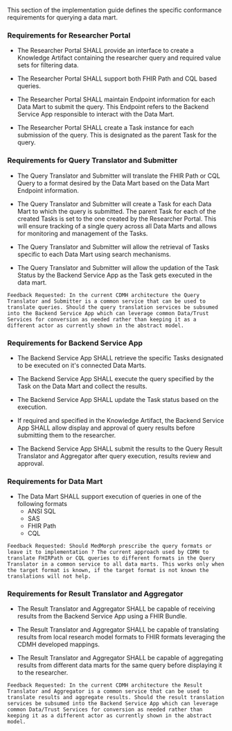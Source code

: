 This section of the implementation guide defines the specific conformance requirements for querying a data mart.

### Requirements for Researcher Portal

* The Researcher Portal SHALL provide an interface to create a Knowledge Artifact containing the researcher query and required value sets for filtering data.

* The Researcher Portal SHALL support both FHIR Path and CQL based queries. 

* The Researcher Portal SHALL maintain Endpoint information for each Data Mart to submit the query. This Endpoint refers to the Backend Service App responsible to interact with the Data Mart. 

* The Researcher Portal SHALL create a Task instance for each submission of the query. This is designated as the parent Task for the query.


### Requirements for Query Translator and Submitter

* The Query Translator and Submitter will translate the FHIR Path or CQL Query to a format desired by the Data Mart based on the Data Mart Endpoint information.

* The Query Translator and Submitter will create a Task for each Data Mart to which the query is submitted. The parent Task for each of the created Tasks is set to the one created by the Researcher Portal.  This will ensure tracking of a single query across all Data Marts and allows for monitoring and management of the Tasks.

* The Query Translator and Submitter will allow the retrieval of Tasks specific to each Data Mart using search mechanisms.

* The Query Translator and Submitter will allow the updation of the Task Status by the Backend Service App as the Task gets executed in the data mart.

```
Feedback Requested: In the current CDMH architecture the Query Translator and Submitter is a common service that can be used to translate queries. Should the query translation services be subsumed into the Backend Service App which can leverage common Data/Trust Services for conversion as needed rather than keeping it as a different actor as currently shown in the abstract model. 
```

### Requirements for Backend Service App 

* The Backend Service App SHALL retrieve the specific Tasks designated to be executed on it's connected Data Marts.

* The Backend Service App SHALL execute the query specified by the Task on the Data Mart and collect the results.

* The Backend Service App SHALL update the Task status based on the execution.

* If required and specified in the Knowledge Artifact, the Backend Service App SHALL allow display and approval of query results before submitting them to the researcher.

* The Backend Service App SHALL submit the results to the Query Result Translator and Aggregator after query execution, results review and approval.


### Requirements for Data Mart

* The Data Mart SHALL support execution of queries in one of the following formats
	* ANSI SQL
	* SAS
	* FHIR Path
	* CQL 
	
```
Feedback Requested: Should MedMorph prescribe the query formats or leave it to implementation ? The current approach used by CDMH to translate FHIRPath or CQL queries to different formats in the Query Translator in a common service to all data marts. This works only when the target format is known, if the target format is not known the translations will not help.
```

### Requirements for Result Translator and Aggregator

* The Result Translator and Aggregator SHALL be capable of receiving results from the Backend Service App using a FHIR Bundle.

* The Result Translator and Aggregator SHALL be capable of translating results from local research model formats to FHIR formats leveraging the CDMH developed mappings.

* The Result Translator and Aggregator SHALL be capable of aggregating results from different data marts for the same query before displaying it to the researcher.

```
Feedback Requested: In the current CDMH architecture the Result Translator and Aggregator is a common service that can be used to translate results and aggregate results. Should the result translation services be subsumed into the Backend Service App which can leverage common Data/Trust Services for conversion as needed rather than keeping it as a different actor as currently shown in the abstract model. 
```
